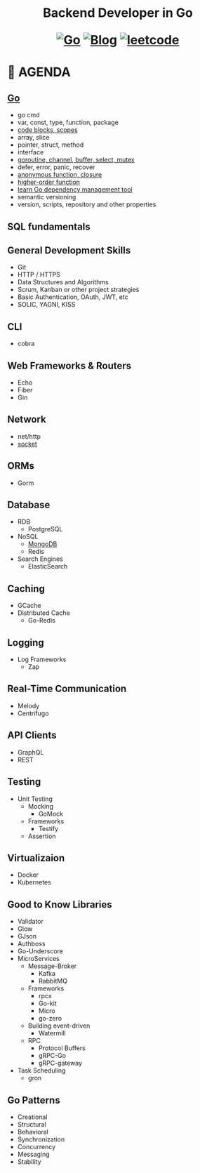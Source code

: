 <h1 align="center"> Backend Developer in Go

<p align="center">
  <a href="#Go"><img src="https://img.shields.io/badge/language-Go-blue.svg" alt="Go"></a>
  <a href="https://regy.dev"><img src="https://img.shields.io/badge/Blog-ReGY's Inspiration-critical.svg" alt="Blog"></a>
  <a href="https://github.com/ReGYChang/LeetCode"><img src="https://img.shields.io/badge/algo-leetcode-brightgreen.svg" alt="leetcode"></a>
</p>

# :penguin: AGENDA 
## [Go](go/README.md)
- go cmd
- var, const, type, function, package
- [code blocks, scopes](go/code_blocks_scopes.md)
- array, slice
- pointer, struct, method
- interface
- [goroutine, channel, buffer, select, mutex](go/go_channel_buffer_select_mutex.md)
- defer, error, panic, recover
- [anonymous function, closure](go/anonymouse_closure.md)
- [higher-order function](go/higher_order_func.md)
- [learn Go dependency management tool](go/pkg_tools.md)
- semantic versioning
- version, scripts, repository and other properties

## SQL fundamentals
## General Development Skills
  - Git
  - HTTP / HTTPS
  - Data Structures and Algorithms
  - Scrum, Kanban or other project strategies
  - Basic Authentication, OAuth, JWT, etc
  - SOLIC, YAGNI, KISS
## CLI
  - cobra
## Web Frameworks & Routers
  - Echo
  - Fiber
  - Gin
## Network
  - net/http
  - [socket](network/socket.md)
## ORMs
  - Gorm
## Database
  - RDB
      - PostgreSQL
  - NoSQL
      - [MongoDB](database/mongodb.md)
      - Redis
  - Search Engines
      - ElasticSearch
## Caching
  - GCache
  - Distributed Cache
      - Go-Redis
## Logging
  - Log Frameworks
      - Zap
## Real-Time Communication
  - Melody
  - Centrifugo
## API Clients
  - GraphQL
  - REST
## Testing
  - Unit Testing
      - Mocking
          - GoMock
      - Frameworks
          - Testify
      - Assertion
## Virtualizaion
  - Docker
  - Kubernetes
## Good to Know Libraries
  - Validator
  - Glow
  - GJson
  - Authboss
  - Go-Underscore
  - MicroServices
      - Message-Broker
          - Kafka
          - RabbitMQ
      - Frameworks
          - rpcx
          - Go-kit
          - Micro
          - go-zero
      - Building event-driven
          - Watermill
      - RPC
          - Protocol Buffers
          - gRPC-Go
          - gRPC-gateway
  - Task Scheduling
      - gron
## Go Patterns
  - Creational
  - Structural
  - Behavioral
  - Synchronization
  - Concurrency
  - Messaging
  - Stability
